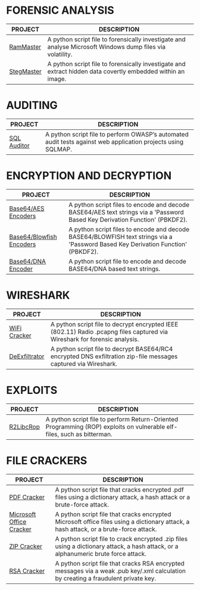 
# FORENSIC ANALYSIS

| PROJECT | DESCRIPTION |
|--------------------------------|-------------|
| [RamMaster](https://github.com/BroadbentT/RAM-MASTER) | A python script file to forensically investigate and analyse Microsoft Windows dump files via volatility.|
| [StegMaster](https://github.com/BroadbentT/STEG-MASTER) | A python script file to forensically investigate and extract hidden data covertly embedded within an image.|

# AUDITING

| PROJECT | DESCRIPTION |
|--------------------------------|-------------|
| [SQL Auditor](https://github.com/BroadbentT/SQLMAP-AUDITOR) | A python script file to perform OWASP’s automated audit tests against web application projects using SQLMAP.|

# ENCRYPTION AND DECRYPTION

| PROJECT | DESCRIPTION |
|--------------------------------|-------------|
| [Base64/AES Encoders](https://github.com/BroadbentT/BASE64-AES) | A python script files to encode and decode BASE64/AES text strings via a 'Password Based Key Derivation Function' (PBKDF2). |
| [Base64/Blowfish Encoders](https://github.com/BroadbentT/BASSE64-BLOWFISH) | A python script files to encode and decode BASE64/BLOWFISH text strings via a 'Password Based Key Derivation Function' (PBKDF2). |
| [Base64/DNA Encoder](https://github.com/BroadbentT/DNA-CRYPTOGRAM) | A python script file to encode and decode BASE64/DNA based text strings. |

# WIRESHARK
| PROJECT | DESCRIPTION |
|--------------------------------|-----------------------------------------------------------------------------------------------------|
| [WiFi Cracker](https://github.com/BroadbentT/PCAP-CRACKER) | A python script file to decrypt encrypted IEEE (802.11) Radio .pcapng files captured via Wireshark for forensic analysis.|
| [DeExfiltrator](https://github.com/BroadbentT/RC4-CRACKER) | A python script file to decrypt BASE64/RC4 encrypted DNS exfiltration zip-file messages captured via Wireshark.|

# EXPLOITS

| PROJECT | DESCRIPTION |
|--------------------------------|-------------|
| [R2LibcRop](https://github.com/BroadbentT/ROP) | A python script file to perform Return-Oriented Programming (ROP) exploits on vulnerable elf-files, such as bitterman.| 

# FILE CRACKERS

| PROJECT | DESCRIPTION |
|--------------------------------|-------------|
| [PDF Cracker](https://github.com/BroadbentT/PDF-CRACKER) | A python script file that cracks encrypted .pdf files using a dictionary attack, a hash attack or a brute-force attack. |
| [Microsoft Office Cracker](https://github.com/BroadbentT/OFFICE-CRACKER) |A python script file that cracks encrypted Microsoft office files using a dictionary attack, a hash attack, or a brute-force attack.|
| [ZIP Cracker](https://github.com/BroadbentT/ZIP-CRACKER) | A python script file to crack encrypted .zip files using a dictionary attack, a hash attack,  or a alphanumeric brute force attack. |
| [RSA Cracker](https://github.com/BroadbentT/RSA-CRACKER) |A python script file that cracks RSA encrypted messages via a weak .pub key/.xml calculation by creating a fraudulent private key.|


